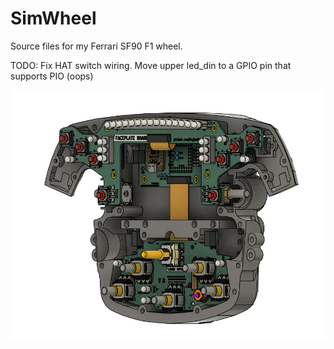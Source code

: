 # SimWheel

Source files for my Ferrari SF90 F1 wheel.

TODO:
Fix HAT switch wiring.
Move upper led_din to a GPIO pin that supports PIO (oops)

![alt text](https://github.com/BigBadLoser/SimWheel/blob/main/images/overview.PNG "PICTURE")